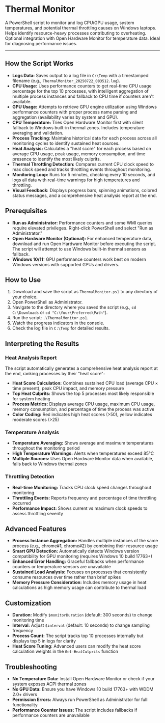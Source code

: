 # Thermal Monitor

A PowerShell script to monitor and log CPU/GPU usage, system temperatures, and potential thermal throttling causes on Windows laptops. Helps identify resource-heavy processes contributing to overheating. Optional integration with Open Hardware Monitor for temperature data. Ideal for diagnosing performance issues.

---

## How the Script Works

- **Logs Data:** Saves output to a log file in `C:\Temp` with a timestamped filename (e.g., `ThermalMonitor_20250722_083512.log`).
- **CPU Usage:** Uses performance counters to get real-time CPU usage percentage for the top 10 processes, with intelligent aggregation of multiple process instances and fallback to CPU time if counters aren't available.
- **GPU Usage:** Attempts to retrieve GPU engine utilization using Windows performance counters with proper process name parsing and aggregation (availability varies by system and GPU).
- **CPU Temperature:** Tries Open Hardware Monitor first with silent fallback to Windows built-in thermal zones. Includes temperature averaging and validation.
- **Process Tracking:** Maintains historical data for each process across all monitoring cycles to identify sustained heat sources.
- **Heat Analysis:** Calculates a "heat score" for each process based on average CPU usage, peak usage, memory consumption, and time presence to identify the most likely culprits.
- **Thermal Throttling Detection:** Compares current CPU clock speed to max clock speed and tracks throttling events throughout monitoring.
- **Monitoring Loop:** Runs for 5 minutes, checking every 10 seconds, and logs all data with real-time warnings for high temperatures and throttling.
- **Visual Feedback:** Displays progress bars, spinning animations, colored status messages, and a comprehensive heat analysis report at the end.

## Prerequisites

- **Run as Administrator:** Performance counters and some WMI queries require elevated privileges. Right-click PowerShell and select "Run as Administrator."
- **Open Hardware Monitor (Optional):** For enhanced temperature data, download and run Open Hardware Monitor before executing the script. The script will attempt to use Windows built-in thermal sensors as fallback.
- **Windows 10/11:** GPU performance counters work best on modern Windows versions with supported GPUs and drivers.

## How to Use
1. Download and save the script as `ThermalMonitor.ps1` to any directory of your choice.
2. Open PowerShell as Administrator.
3. Navigate to the directory where you saved the script (e.g., `cd C:\Downloads` or `cd "C:\Your\Preferred\Path"`).
4. Run the script: `.\ThermalMonitor.ps1`.
5. Watch the progress indicators in the console.
6. Check the log file in `C:\Temp` for detailed results.


## Interpreting the Results

### Heat Analysis Report
The script automatically generates a comprehensive heat analysis report at the end, ranking processes by their "heat score":

- **Heat Score Calculation:** Combines sustained CPU load (average CPU × time present), peak CPU impact, and memory pressure
- **Top Heat Culprits:** Shows the top 5 processes most likely responsible for system heating
- **Process Metrics:** Displays average CPU usage, maximum CPU usage, memory consumption, and percentage of time the process was active
- **Color Coding:** Red indicates high heat scores (>50), yellow indicates moderate scores (>25)

### Temperature Analysis
- **Temperature Averaging:** Shows average and maximum temperatures throughout the monitoring period
- **High Temperature Warnings:** Alerts when temperatures exceed 85°C
- **Multiple Sources:** Uses Open Hardware Monitor data when available, falls back to Windows thermal zones

### Throttling Detection
- **Real-time Monitoring:** Tracks CPU clock speed changes throughout monitoring
- **Throttling Events:** Reports frequency and percentage of time throttling occurred
- **Performance Impact:** Shows current vs maximum clock speeds to assess throttling severity

## Advanced Features

- **Process Instance Aggregation:** Handles multiple instances of the same process (e.g., chrome#1, chrome#2) by combining their resource usage
- **Smart GPU Detection:** Automatically detects Windows version compatibility for GPU monitoring (requires Windows 10 build 17763+)
- **Enhanced Error Handling:** Graceful fallbacks when performance counters or temperature sensors are unavailable
- **Sustained Load Analysis:** Focuses on processes that consistently consume resources over time rather than brief spikes
- **Memory Pressure Consideration:** Includes memory usage in heat calculations as high memory usage can contribute to thermal load

## Customization

- **Duration:** Modify `$monitorDuration` (default: 300 seconds) to change monitoring time
- **Interval:** Adjust `$interval` (default: 10 seconds) to change sampling frequency
- **Process Count:** The script tracks top 10 processes internally but displays top 5 in logs for clarity
- **Heat Score Tuning:** Advanced users can modify the heat score calculation weights in the `Get-HeatCulprits` function

## Troubleshooting

- **No Temperature Data:** Install Open Hardware Monitor or check if your system exposes ACPI thermal zones
- **No GPU Data:** Ensure you have Windows 10 build 17763+ with WDDM 2.0+ drivers
- **Permission Errors:** Always run PowerShell as Administrator for full functionality
- **Performance Counter Issues:** The script includes fallbacks if performance counters are unavailable
